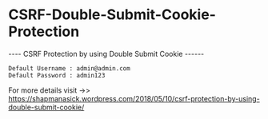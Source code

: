 # CSRF-Double-Submit-Cookie-Protection
---- CSRF Protection by using  Double Submit Cookie ------

    Default Username : admin@admin.com
    Default Password : admin123
    
  For more details visit ->> https://shapmanasick.wordpress.com/2018/05/10/csrf-protection-by-using-double-submit-cookie/
